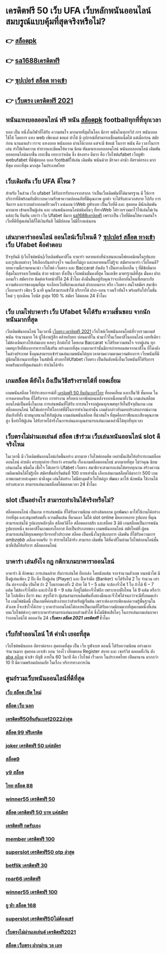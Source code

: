 # เครดิตฟรี 50 เว็บ UFA เว็บหลักพนันออนไลน์ สมบรูณ์แบบคุ้มที่สุดจริงหรือไม่?

## 👉 [สล็อตpk](https://mabet.net/)
## 👉 [sa1688เครดิตฟรี](https://member.mabet.net/?action=login)
## 👉 [ซุปเปอร์ สล็อต ทางเข้า](https://mabet.net/)
## 👉 [เว็บตรง เครดิตฟรี 2021](https://mabet.net/credit-free-50/)

## พนันแทงบอลออนไลน์ ฟรี  พนัน [สล็อตpk](https://member.mabet.net/?action=login)  footballทุกที่ที่ทุกเวลา

 บอล เป็น หนึ่งในกีฬาที่ได้รับ ความสนใจ  มากมายที่สุดในโลก มีการ พนันในทุกทวีป การ พนันบอล ใช้ได้ โดยการ แทง   web  เพียงแค่ ขอแค่ ทำได้ มี อุปกรณ์ที่สามารถเชื่อมต่อเน็ตได้ แต่เมื่อก่อน สมัยก่อน นานมาแล้ว เราจะ แทงบอล  พนันบอล ผ่านโต๊ะบอล แต่จะมี ข้อแม้ ในการ พนัน คือ  เวลาในการเล่น ทำให้เกิดความ ทำยากและมีคนให้ความ นิยม หันมาแทงบอลออนไลน์ พนันบอลออนไลน์ เดิมพันบอลออนไลน์มากขึ้น เยอะขึ้น เยอะกว่าเดิม ซึ่ง ช่องทาง  ดีมาก คือ เว็บไซต์ufabet เว็บยูฟ่า webufabet ที่มีฟุตบอล บอล footballให้เล่น เดิมพัน พนันด้วย มีราคา ค่าน้ำ อัตราต่อรอง มากที่สุด เยอะที่สุด มากสุด ในประเทศไทย



## เว็บเดิมพัน เว็บ UFA ดีไหม ?

สำหรับ ในส่วน  เว็บ  ufabet  ได้รับการรับรองจากสากล ว่าเป็นเว็บเดิมพันที่ได้มาตรฐาน  มี ให้การบริการที่ดีพร้อมกับมีระบบความรักษาความปลอดภัยที่มีคุณภาพ ลูกค้า  จะได้รับสะดวกสบาย   ไปกับ การจัดการ และระบบฝากถอนที่รวดเร็ว  แน่นอนว่าWeb  ยูฟ่าเบท  เป็นเว็บที่ดี  และ สุดยอด มีนักเดิมพันมากมาย   เข้ามาเป็นผู้เล่น  และ เล่นพนันออนไลน์ชนิดอื่นๆ ที่ทางWeb ได้รวบรวมมาไว้ให้เล่นไม่เว้นแต่ละวัน  ยืนยัน เลยว่า เว็บ Ufabet   ดีมาก [sa1688เครดิตฟรี](https://mabet.net/) เพราะเป็น เว็บที่มีคนให้ความสนใจ เว็บที่ดีที่สุดเล่นได้ก็ได้เงินทันที ไม่มีปลอม ไม่มีโกงแน่นอน

## เล่นบาคาร่าออนไลน์ ออนไลน์เว็บไหนดี ?  [ซุปเปอร์ สล็อต ทางเข้า](https://mabet.net/credit-free-50/) เว็บ Ufabet  คือคำตอบ

ปัจจุบันมี {เว็บไซต์พนัน|เว็บเดิมพันคาสิโน บาคาร่า หลายแห่งที่นำเสนอเกมไพ่ยอดนิยมในรูปแบบและรูปแบบต่างๆ ให้เลือกกันอย่างจุใจ จนเลือกไม่ถูก และหลายคนก็ไม่รู้จะ สมัครบาคาร่า  เว็บไหนดี? บทความนี้เรามาแนะนำ เว็บไซต์ เว็บตรง และ Baccarat อันดับ 1 เป็นทางเลือกอื่น ๆ ที่มีข้อดีมากที่สุดในบรรดาเว็บพนัน ด้วย หน้าตา ทั้งเป็น  เว็บพนันมั่นคงที่สุด  ในเอเชีย มาตรฐานดีที่สุด มั่นคง ฝากถอนเร็ว  สมัครง่าย ติดต่อเจ้าหน้าที่ได้ 24 ชั่วโมง  ดังนั้นขึ้นอยู่กับคุณว่าจะเลือกอันไหนที่เหมาะกับความต้องการของคุณที่สุด จะเลือกเว็บที่ผ่านเอเย่นต์ ฝากถอนยาก หรือ เว็บตรง สนใจสมัคร สมาชิก เว็บบาคาร่า  เพียง 5 นาที คุณก็สามารถเข้าใช้ บริการได้ ฝาก-ถอน รวดเร็วทันใจ พร้อมรับโปรโมชั่น ใหม่ ๆ ทุกเดือน โบนัส สูงสุด 100 % สมัคร ได้ตลอด 24 ชั่วโมง

## เว็บ เกมไพ่บาคาร่า  เว็บ Ufabet จึงได้รับ ความชื่นชอบ จากนักพนันมากที่สุด

 เว็บเดิมพันออนไลน์ ในเวลานี้   [เว็บตรง เครดิตฟรี 2021](https://bio.link/tisawago) เว็บไซค์เว็บพนันออนไลน์ที่รวบรวมเกมส์พนัน จำนวนมาก ให้ ผู้ใช้งานรู้สึก คล้ายกับยก บ่อนคาสิโน นำมาไว้ในเว็บคาสิโนออนไลน์ เลยทีเดียว ไม่ต้องเดินทางไปเล่นแบบ หลบๆ อีกต่อไป โดยเกม Baccarat จะได้รับความสนใจ  จากผู้เล่น  ทุกเพศทุกวัยที่ต้องการหารายได้เสริม อย่างมากที่สุด เกมบาคาร่านั้นมีการถ่ายทอดสดจากคาสิโน ที่โด่งดังในต่างประเทศ ซึ่งคุณสามารถเข้าร่วมเล่นเกมพนันได้ทุกเวลาตามความตามความต้องการ  เว็บพนันที่มีผู้นิยมใช้งานมากที่สุด ในสมัยนี้  ต่างยกให้Ufabet เว็บตรง  เป็นอันดับหนึ่งในเว็บพนันที่ได้รับการยอมรับมากที่สุดเล่นแล้ว ทำเงินได้จริง 


##  เกมสล็อต ดียังไง ถึงเป็นวิธีสร้างรายได้ที่ ยอดเยี่ยม 

เกมพนันสล็อต ให้ประสบการณ์ที่ [เครดิตฟรี 50 ยืนยันเบอร์โทร](https://mabet.net/20-free-100/) ที่ยอดเยี่ยม  และเป็นวิธี ชั้นยอด ในการคลายเครียด ที่ได้รับจาก การทำงาน หรือหาเวลาพักผ่อนหลังจากเหนื่อยมาทั้งวัน  เกมเล่นสล็อตออนไลน์เป็นหนึ่งในเกม การเล่นพนันที่ได้รับ การสนใจจากผู้คนทุกเพศทุกวัยในปัจจุบันเกม เกมสล็อตออนไลน์  ไม่ใช่แค่การให้โอกาสที่ดีในการทำเงินเท่านั้น เกมดังกล่าวยังมอบประสบการณ์ความบันเทิงที่ทั้ง น่าสนุกสนานให้กับผู้เล่น  เกมเล่นพนันสล็อต ที่น่าสนใจ ที่สุดคือกราฟิกและเสียงคุณภาพสูง ซึ่งทำให้ผู้เล่น ได้รับรายได้จริงในการเล่นและคุณสามารถเล่นเกมเหล่านี้ได้ทุกที่ทุกเวลา 


##  **เว็บตรงไม่ผ่านเอเย่นต์ สล็อต** เข้าร่วม  เว็บเล่นพนันออนไลน์ slot  ดีจริงไหม

 ในเวลานี้ มี เว็บเดิมพันออนไลน์เกิดขึ้นอย่าง มากมาย เว็บไซค์ยอดฮิต เหล่านั้นเปิดให้บริการเกมสล็อตออนไลน์ ค่ายดัง ครบทุกค่าย  เรียกว่า  ครบครัน เรื่องเกมสล็อตออนไลน์ มากมายที่สุด  ไม่ว่าคุณ นิยมเล่นเกมใน ชนิดใด  เชื่อใจ ได้เลยว่า Ufabet เว็บตรง  สมาชิกจะสามารถเล่นได้ครบทุกเกม สร้างความ เพลิดเพลินได้ไม่รู้เบื่อ สมัครขั้นต่ำเริ่มต้นที่ 100 บาทเท่านั้น เลือกเล่นเกมสล็อตได้มากว่า 500 เกม ภาพเกมสวยสะดุดตา น่าดึงดูด เล่นได้อย่าง ไม่มีสะดุดตัวเว็บไซค์ถูก พัฒนา มาให้ นักพนัน ใช้งานได้อย่างสะดวก สามารถเล่นเกมสล็อตได้ตลอดเวลา 24 ชั่วโมง

##  slot  เป็นอย่างไร สามารถทำเงินได้จริงหรือไม่?

 สล็อตออนไลน์  เป็นเกม การเล่นพนัน ที่ได้รับความนิยม อย่างล้นหลาม ถูกพัฒนา  มาให้ใช้งานได้อย่างง่ายที่สุด  และสนุกพร้อมทั้ง ความตื่นเต้น ที่คาดเดา  ไม่ได้  slot online มีหลากหลาย รูปแบบ  ที่คุณสามารถเล่นได้ รูปแบบหลักๆคือ  สล็อตวิดีโอ สล็อตคลาสสิก และสล็อต 3 มิติ เกมสล็อตเป็นการพนัน  รูปแบบหนึ่ง ของคาสิโนเกมแห่งโอกาส ถือเป็นประเภทของ  เกมพนันออนไลน์ สมัยใหม่ที่ ผู้คน สามารถเล่นได้ทุกเพศทุกวัยจากทั่วประเทศ   สล็อต  เป็นหนึ่งในรูปแบบการ เดิมพัน ที่ได้รับความการ *ambzabb สล็อต* ยอมรับ ว่า  ทำรายได้ได้จริง สามารถ เดิมพัน ได้ที่คาสิโนผ่านเว็บไซต์ออนไลน์ชั้นนำที่เปิดให้บริการ สล็อตออนไลน์ 


## บาคาร่า เล่นยังไง กฎ กติกาเกมบาคาราออนไลน์

บาคาร่า มี  ลักษณะ  การเล่นคล้าย กับการเล่นไพ่ ป๊อกเด้ง โดยนับแต้ม จากจำนวนตัวเลข บนหน้าไพ่ มีฝั่งผู้เล่นเพียง 2 ฝั่ง คือ ฝั่งผู้เล่น (Player)  และ ฝั่งเจ้ามือ (Banker) จะได้รับไพ่ 2 ใบ จำนวน เท่ากัน  ต่อจากนั้น  เปิดไพ่ ถ้า 2 ใบแรกของทั้ง 2 ฝ่าย ได้ 1 – 5 แต้ม จะต้องจั่วไพ่ 1 ใบ ถ้าได้ 6 – 7 แต้ม ไม่ต้องจั่วไพ่อีก  และถ้าได้ 8 – 9 แต้ม ก็อยู่ไม่ต้องจั่วไพ่อีก เพราะหากฝั่งไหน ได้ 9 แต้ม หรือว่าได้ ใกล้เคียง ถือว่า ชนะ สรุปได้ว่า ผู้เล่นสามารถเดิมพันทั้งสองมือและจั่วไพ่ได้จนกว่าจะมีทั้งหมดเก้าใบ  เกมไพ่ชนิดนี้  เป็นเกมที่ค่อนข้างง่ายกว่าสำหรับผู้เริ่มต้น เพราะต้องการเพียงแค่ความรู้พื้นฐานในตัวเลข ก็จะเข้าใจได้ง่าย ๆ บาคาร่าออนไลน์ได้กลายเป็นเกมที่ได้รับความนิยมมากที่สุดเกมหนึ่งที่เล่นบนเว็บไซต์ต่างๆ เพราะบาคาร่าสามารถเล่นแบบส่วนตัวได้ ซึ่งไม่มีข้อเสียใดๆ ในการเล่นเกมเล่นบาคาร่าออนไลน์ได้  ตลอดวัน 24 ***เว็บตรง สล็อต 2021 เครดิตฟรี*** ชั่วโมง

##  เว็บกีฬาออนไลน์ ให้ ค่าน้ำ  เยอะที่สุด

 เว็บไซต์พนันบอล   อัตราต่อรอง   สุดยอดที่สุด   เป็น   เว็บ ยูฟ่าเบท   ตอนนี้ ได้รับความนิยม   อย่างมาก จำนวนมาก   สุดยอด   เอาเข้า ถอน   ว่องไว  เยี่ยมยอด Register   สบาย และ  เซอร์วิส  ตลอดทั้งวัน   ตัง [aba สล็อต](https://mabet.net/register/)   นำเข้า บัญชี  ภายใน   60 วินาที  คือ   เว็บไซต์   เร็วมาก ในประเทศไทย เปิดมานาน  มากกว่า  10 ปี  มีความพร้อมปลอดภัย ในเรื่อง  บริการทางการเงิน

## ศูนย์รวมเว็บพนันออนไลน์ที่ดีที่สุด

### [เว็บ สล็อต เปิด ใหม่](https://atom.io/themes/สมัคร%20Slot%20PG%20superslot444%20เครดิตฟรี%2050%20008%20สล็อต%2020%20รับ%20100%20เว็บตรง100%)
### [สล็อต เว็บ นอก](https://atom.io/themes/สมัคร%20Slot%20PG%20y9สล็อต%20008%20สล็อต%2020%20รับ%20100%20เว็บตรง100%)
### [เครดิตฟรี50ยืนยันเบอร์2022ล่าสุด](https://atom.io/themes/สมัคร%20Slot%20PG%20สล็อต998%20008%20สล็อต%2020%20รับ%20100%20เว็บตรง100%)
### [สล็อต 99 ฟรีเครดิต](https://atom.io/themes/สมัคร%20Slot%20PG%20เครดิตฟรี%20100%20ทำ%20เทิ%20ร์%20น%20300%20008%20สล็อต%2020%20รับ%20100%20เว็บตรง100%)
### [joker เครดิตฟรี 50 แค่สมัคร](https://atom.io/themes/สมัคร%20Slot%20PG%20wo365%20เครดิตฟรี%20008%20สล็อต%2020%20รับ%20100%20เว็บตรง100%)
### [สล็อต9](https://atom.io/themes/สมัคร%20Slot%20PG%20สล็อต%20โอน%20ผ่าน%20วอ%20เลท%20ไม่มีขั้นต่ำ%20008%20สล็อต%2020%20รับ%20100%20เว็บตรง100%)
### [y9 สล็อต](https://atom.io/themes/สมัคร%20Slot%20PG%20จีคลับ%20สล็อต%20มือถือ%20ฟรี%20008%20สล็อต%2020%20รับ%20100%20เว็บตรง100%)
### [ไทย สล็อต 88](https://atom.io/themes/สมัคร%20Slot%20PG%20สล็อต%20เว็บตรงไม่ผ่านเอเย่นต์ไม่มีขั้นต่ำ%20008%20สล็อต%2020%20รับ%20100%20เว็บตรง100%)
### [winner55 เครดิตฟรี 50](https://atom.io/themes/สมัคร%20Slot%20PG%20pg%20betflik%20เครดิตฟรี%2050%20ล่าสุด%20008%20สล็อต%2020%20รับ%20100%20เว็บตรง100%)
### [สล็อต เครดิตฟรี 50 บาท แค่สมัคร](https://atom.io/themes/สมัคร%20Slot%20PG%20สล็อต777ฟรีเครดิต50%20008%20สล็อต%2020%20รับ%20100%20เว็บตรง100%)
### [เครดิตฟรี กดรับเอง](https://atom.io/themes/สมัคร%20Slot%20PG%20pg%20สล็อต%20ทดลองเล่น%20008%20สล็อต%2020%20รับ%20100%20เว็บตรง100%)
### [member เครดิตฟรี 100](https://atom.io/themes/สมัคร%20Slot%20PG%20superslot%20wallet%20เครดิตฟรี%20008%20สล็อต%2020%20รับ%20100%20เว็บตรง100%)
### [superslot เครดิตฟรี50 otp ล่าสุด](https://atom.io/themes/สมัคร%20Slot%20PG%20สล็อต%20xo%20ฝาก-ถอน%20ไม่มี%20ขั้น%20ต่ํา%20วอ%20เลท%20008%20สล็อต%2020%20รับ%20100%20เว็บตรง100%)
### [betflik เครดิตฟรี 30](https://atom.io/themes/สมัคร%20Slot%20PG%20สล็อตbkk%20008%20สล็อต%2020%20รับ%20100%20เว็บตรง100%)
### [roar66 เครดิตฟรี](https://atom.io/themes/สมัคร%20Slot%20PG%20super%20slot777%20เครดิตฟรี50%20008%20สล็อต%2020%20รับ%20100%20เว็บตรง100%)
### [winner55 เครดิตฟรี 100](https://atom.io/themes/สมัคร%20Slot%20PG%20askmebet%20เครดิตฟรี%20100%20บาท%20008%20สล็อต%2020%20รับ%20100%20เว็บตรง100%)
### [ยู ฟ่า สล็อต 168](https://atom.io/themes/สมัคร%20Slot%20PG%20สล็อต%20xoz%20008%20สล็อต%2020%20รับ%20100%20เว็บตรง100%)
### [superslot เครดิตฟรี50ไม่ต้องแชร์](https://atom.io/themes/สมัคร%20Slot%20PG%20สล็อต%20เครดิตฟรี%20100%20ไม่ต้องแชร์%20008%20สล็อต%2020%20รับ%20100%20เว็บตรง100%)
### [เว็บตรงไม่ผ่านเอเย่นต์ เครดิตฟรี2021](https://atom.io/themes/สมัคร%20Slot%20PG%20สล็อต%20เครดิตฟรี%20100%20ไม่ต้องแชร์%20008%20สล็อต%2020%20รับ%20100%20เว็บตรง100%)
### [สล็อต เว็บตรง ฝากผ่าน วอ เลท](https://atom.io/themes/สมัคร%20Slot%20PG%20สล็อต1บาท%20008%20สล็อต%2020%20รับ%20100%20เว็บตรง100%)